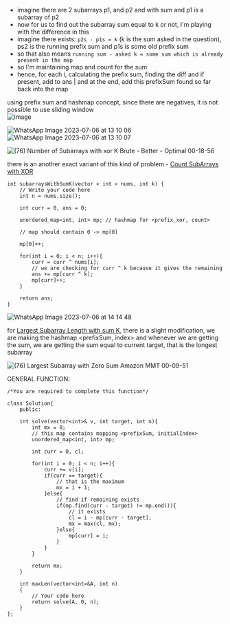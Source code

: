 - imagine there are 2 subarrays p1, and p2 and with sum and p1 is a subarray of p2
- now for us to find out the subarray sum equal to k or not, I'm playing with the difference in this
- imagine there exists: `p2s - p1s = k` (k is the sum asked in the question), ps2 is the running prefix sum and p1s is some old prefix sum
- so that also means `running sum - asked k = some sum which is already present in the map`
- so I'm maintaining map and count for the sum
- hence, for each i, calculating the prefix sum, finding the diff and if present, add to ans | and at the end, add this prefixSum found so far back into the map 

using prefix sum and hashmap concept, since there are negatives, it is not possible to use sliding window       
![image](https://user-images.githubusercontent.com/73538974/251375072-85ff4990-6bcb-408f-b2db-33a85e90b63b.png)

![WhatsApp Image 2023-07-06 at 13 10 06](https://user-images.githubusercontent.com/73538974/251379570-5d6d546e-e92b-4268-8525-c40757d21361.jpg)
![WhatsApp Image 2023-07-06 at 13 10 07](https://user-images.githubusercontent.com/73538974/251379929-5f2403c8-d5d5-4d96-bbc8-b6fd364adcc5.jpg)



![(76) Number of Subarrays with xor K  Brute - Better - Optimal 00-18-56](https://user-images.githubusercontent.com/73538974/251391476-a8460056-9fb8-40d5-af68-f5b829714d6a.png)

there is an another exact variant of this kind of problem - [Count SubArrays with XOR](https://www.codingninjas.com/studio/problems/subarrays-with-xor-k_6826258)

```
int subarraysWithSumK(vector < int > nums, int k) {
    // Write your code here
    int n = nums.size();

    int curr = 0, ans = 0;
    
    unordered_map<int, int> mp; // hashmap for <prefix_xor, count>

    // map should contain 0 -> mp[0]

    mp[0]++;

    for(int i = 0; i < n; i++){
        curr = curr ^ nums[i];
        // we are checking for curr ^ k because it gives the remaining
        ans += mp[curr ^ k];
        mp[curr]++;
    }

    return ans;
}
```
          
![WhatsApp Image 2023-07-06 at 14 14 48](https://user-images.githubusercontent.com/73538974/251396307-84131150-7e01-4862-96e6-2c30b4e6fea4.jpg)


                            

                
for [Largest Subarray Length with sum K](https://practice.geeksforgeeks.org/problems/largest-subarray-with-0-sum/1), there is a slight modification, we are making the hashmap  <prefixSum, index> and whenever we are getting the sum, we are getting the sum equal to current target, that is the longest subarray      

![(76) Largest Subarray with Zero Sum  Amazon  MMT 00-09-51](https://user-images.githubusercontent.com/73538974/251382519-23da7207-4599-4466-9790-68205f1ade8e.png)

GENERAL FUNCTION: 
```
/*You are required to complete this function*/

class Solution{
    public:
    
    int solve(vector<int>& v, int target, int n){
        int mx = 0;
        // this map contains mapping <prefixSum, initialIndex>
        unordered_map<int, int> mp;
        
        int curr = 0, cl;
        
        for(int i = 0; i < n; i++){
            curr += v[i];
            if(curr == target){
                // that is the maximum
                mx = i + 1;
            }else{
                // find if remaining exists
                if(mp.find(curr - target) != mp.end()){
                    // it exists
                    cl = i - mp[curr - target];
                    mx = max(cl, mx);
                }else{
                    mp[curr] = i;
                }
            }
        }
        
        return mx;
    }
    
    int maxLen(vector<int>&A, int n)
    {   
        // Your code here
        return solve(A, 0, n);
    }
};
```
